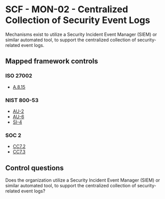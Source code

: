 # SCF - MON-02 - Centralized Collection of Security Event Logs
Mechanisms exist to utilize a Security Incident Event Manager (SIEM) or similar automated tool, to support the centralized collection of security-related event logs.
## Mapped framework controls
### ISO 27002
- [A.8.15](../iso27002/a-8.md#a815)
  
### NIST 800-53
- [AU-2](../nist80053/au-2.md)
- [AU-6](../nist80053/au-6.md)
- [SI-4](../nist80053/si-4.md)
  
### SOC 2
- [CC7.2](../soc2/cc72.md)
- [CC7.3](../soc2/cc73.md)
  
## Control questions
Does the organization utilize a Security Incident Event Manager (SIEM) or similar automated tool, to support the centralized collection of security-related event logs?
  